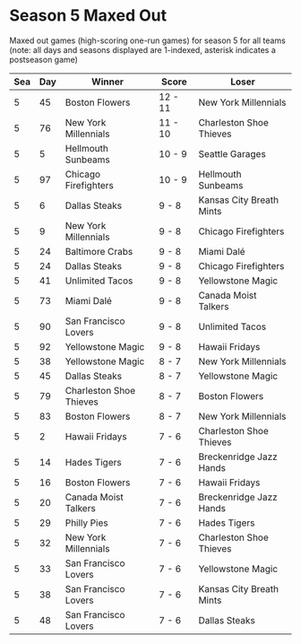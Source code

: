 # Season 5 Maxed Out



Maxed out games (high-scoring one-run games) for season 5 for all teams (note: all days and seasons displayed are 1-indexed, asterisk indicates a postseason game)


| Sea | Day | Winner | Score | Loser | 
| ------ |------ |------ |------ |------ |
| 5 | 45 | Boston Flowers | 12 - 11 | New York Millennials | 
| 5 | 76 | New York Millennials | 11 - 10 | Charleston Shoe Thieves | 
| 5 | 5 | Hellmouth Sunbeams | 10 - 9 | Seattle Garages | 
| 5 | 97 | Chicago Firefighters | 10 - 9 | Hellmouth Sunbeams | 
| 5 | 6 | Dallas Steaks | 9 - 8 | Kansas City Breath Mints | 
| 5 | 9 | New York Millennials | 9 - 8 | Chicago Firefighters | 
| 5 | 24 | Baltimore Crabs | 9 - 8 | Miami Dalé | 
| 5 | 24 | Dallas Steaks | 9 - 8 | Chicago Firefighters | 
| 5 | 41 | Unlimited Tacos | 9 - 8 | Yellowstone Magic | 
| 5 | 73 | Miami Dalé | 9 - 8 | Canada Moist Talkers | 
| 5 | 90 | San Francisco Lovers | 9 - 8 | Unlimited Tacos | 
| 5 | 92 | Yellowstone Magic | 9 - 8 | Hawaii Fridays | 
| 5 | 38 | Yellowstone Magic | 8 - 7 | New York Millennials | 
| 5 | 45 | Dallas Steaks | 8 - 7 | Yellowstone Magic | 
| 5 | 79 | Charleston Shoe Thieves | 8 - 7 | Boston Flowers | 
| 5 | 83 | Boston Flowers | 8 - 7 | New York Millennials | 
| 5 | 2 | Hawaii Fridays | 7 - 6 | Charleston Shoe Thieves | 
| 5 | 14 | Hades Tigers | 7 - 6 | Breckenridge Jazz Hands | 
| 5 | 16 | Boston Flowers | 7 - 6 | Hawaii Fridays | 
| 5 | 20 | Canada Moist Talkers | 7 - 6 | Breckenridge Jazz Hands | 
| 5 | 29 | Philly Pies | 7 - 6 | Hades Tigers | 
| 5 | 32 | New York Millennials | 7 - 6 | Charleston Shoe Thieves | 
| 5 | 33 | San Francisco Lovers | 7 - 6 | Yellowstone Magic | 
| 5 | 38 | San Francisco Lovers | 7 - 6 | Kansas City Breath Mints | 
| 5 | 48 | San Francisco Lovers | 7 - 6 | Dallas Steaks | 


